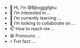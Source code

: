 - 👋 Hi, I’m @Bjbxgjjgfghu
- 👀 I’m interested in ...
- 🌱 I’m currently learning ...
- 💞️ I’m looking to collaborate on ...
- 📫 How to reach me ...
- 😄 Pronouns: ...
- ⚡ Fun fact: ...

<!---
Bjbxgjjgfghu/Bjbxgjjgfghu is a ✨ special ✨ repository because its `README.md` (this file) appears on your GitHub profile.
You can click the Preview link to take a look at your changes.
--->
